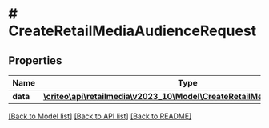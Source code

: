 # # CreateRetailMediaAudienceRequest

## Properties

Name | Type | Description | Notes
------------ | ------------- | ------------- | -------------
**data** | [**\criteo\api\retailmedia\v2023_10\Model\CreateRetailMediaAudienceBody**](CreateRetailMediaAudienceBody.md) |  |

[[Back to Model list]](../../README.md#models) [[Back to API list]](../../README.md#endpoints) [[Back to README]](../../README.md)
